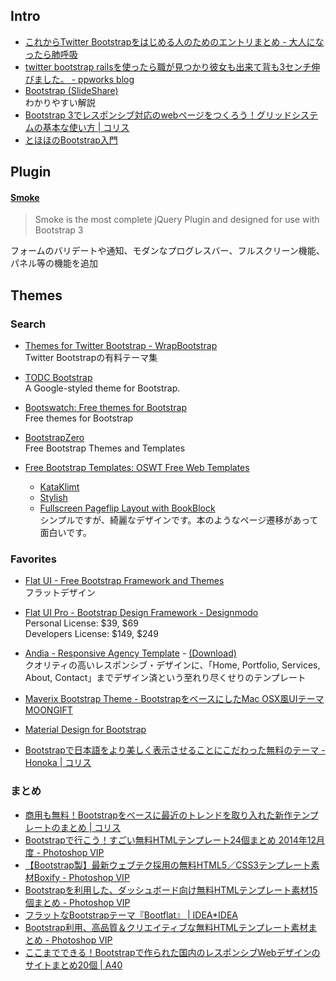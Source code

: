## Intro
- [これからTwitter Bootstrapをはじめる人のためのエントリまとめ - 大人になったら肺呼吸](http://d.hatena.ne.jp/replication/20120226/1330224012)
- [twitter bootstrap railsを使ったら職が見つかり彼女も出来て背も3センチ伸びました。 - ppworks blog](http://ppworks.hatenablog.jp/entry/2012/02/19/033644)
- [Bootstrap (SlideShare)](http://www.slideshare.net/428design/bootstrap-39267140)  
  わかりやすい解説
- [Bootstrap 3でレスポンシブ対応のwebページをつくろう！グリッドシステムの基本な使い方 | コリス](http://coliss.com/articles/build-websites/operation/work/installing-bootstrap-and-grid-system-by-designmodo.html)
- [とほほのBootstrap入門](http://www.tohoho-web.com/ex/bootstrap.html)


## Plugin

#### [Smoke](http://alfredobarron.github.io/smoke/#/)
> Smoke is the most complete jQuery Plugin and designed for use with Bootstrap 3

フォームのバリデートや通知、モダンなプログレスバー、フルスクリーン機能、パネル等の機能を追加


## Themes

### Search

- [Themes for Twitter Bootstrap - WrapBootstrap](https://wrapbootstrap.com/)  
  Twitter Bootstrapの有料テーマ集

- [TODC Bootstrap](http://todc.github.io/todc-bootstrap/)  
  A Google-styled theme for Bootstrap.

- [Bootswatch: Free themes for Bootstrap](http://bootswatch.com/)  
  Free themes for Bootstrap

- [BootstrapZero](http://bootstrapzero.com/)  
  Free Bootstrap Themes and Templates

- [Free Bootstrap Templates: OSWT Free Web Templates](http://www.oswt.co.uk/free_bootstrap_templates/)
    - [KataKlimt](http://www.oswt.co.uk/free_bootstrap_templates/demo/free_bootstrap_responsive_template_001/)
    - [Stylish](http://www.oswt.co.uk/free_bootstrap_templates/demo/free_bootstrap_responsive_template_002/)
    - [Fullscreen Pageflip Layout with BookBlock](http://www.oswt.co.uk/free_bootstrap_templates/demo/free_responsive_book/)  
      シンプルですが、綺麗なデザインです。本のようなページ遷移があって面白いです。

### Favorites

- [Flat UI - Free Bootstrap Framework and Themes](http://designmodo.github.io/Flat-UI/)  
  フラットデザイン

- [Flat UI Pro - Bootstrap Design Framework - Designmodo](http://designmodo.com/flat/)  
  Personal License: $39, $69  
  Developers License: $149, $249

- [Andia - Responsive Agency Template](http://azmind.com/demo/andia-agency/) - [(Download)](http://azmind.com/2012/12/28/free-html-template-andia-responsive-agency-portfolio-template-twitter-bootstrap/)  
  クオリティの高いレスポンシブ・デザインに、「Home, Portfolio, Services, About, Contact」までデザイン済という至れり尽くせりのテンプレート

- [Maverix Bootstrap Theme - BootstrapをベースにしたMac OSX風UIテーマ MOONGIFT](http://www.moongift.jp/2014/06/maverix-bootstrap-theme-bootstrap%e3%82%92%e3%83%99%e3%83%bc%e3%82%b9%e3%81%ab%e3%81%97%e3%81%9fmac-osx%e9%a2%a8ui%e3%83%86%e3%83%bc%e3%83%9e/)

- [Material Design for Bootstrap](https://fezvrasta.github.io/bootstrap-material-design/)

- [Bootstrapで日本語をより美しく表示させることにこだわった無料のテーマ -Honoka | コリス](http://coliss.com/articles/build-websites/operation/work/bootstrap-theme-honoka.html)

### まとめ

- [商用も無料！Bootstrapをベースに最近のトレンドを取り入れた新作テンプレートのまとめ | コリス](http://coliss.com/articles/build-websites/operation/work/best-templates-for-bootstrap-2014.html)
- [Bootstrapで行こう！すごい無料HTMLテンプレート24個まとめ 2014年12月度 - Photoshop VIP](http://photoshopvip.net/archives/71636)
- [【Bootstrap製】最新ウェブテク採用の無料HTML5／CSS3テンプレート素材Boxify - Photoshop VIP](http://photoshopvip.net/archives/72866)
- [Bootstrapを利用した、ダッシュボード向け無料HTMLテンプレート素材15個まとめ - Photoshop VIP](http://photoshopvip.net/archives/64037)
- [フラットなBootstrapテーマ『Bootflat』 | IDEA*IDEA](http://www.ideaxidea.com/archives/2014/03/bootflat.html)
- [Bootstrap利用、高品質＆クリエイティブな無料HTMLテンプレート素材まとめ - Photoshop VIP](http://photoshopvip.net/archives/58440)
- [ここまでできる！Bootstrapで作られた国内のレスポンシブWebデザインのサイトまとめ20個 | A40](http://katoshun.com/blog/rwd-20131222.html)
